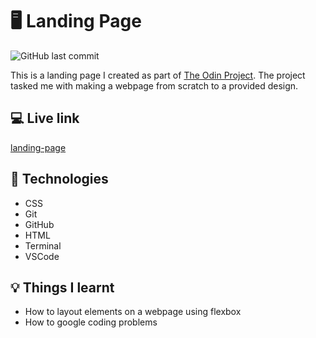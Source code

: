 # :desktop_computer: Landing Page

![GitHub last commit](https://img.shields.io/github/last-commit/xanderbylo/landing-page) 

This is a landing page I created as part of [The Odin Project](https://www.theodinproject.com/). The project tasked me with making a webpage from scratch to a provided design.

## :computer: Live link

[landing-page](https://xanderbylo.github.io/landing-page/)

## :floppy_disk: Technologies

* CSS
* Git
* GitHub
* HTML
* Terminal
* VSCode

## :bulb: Things I learnt

* How to layout elements on a webpage using flexbox
* How to google coding problems
